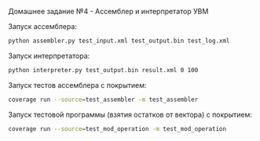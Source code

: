 Домашнее задание №4 - Ассемблер и интерпретатор УВМ

Запуск ассемблера:
```bash
python assembler.py test_input.xml test_output.bin test_log.xml
```

Запуск интерпретатора:
```bash
python interpreter.py test_output.bin result.xml 0 100
```

Запуск тестов ассемблера с покрытием:
```bash
coverage run --source=test_assembler -m test_assembler
```

Запуск тестовой программы (взятия остатков от вектора) с покрытием:
```bash
coverage run --source=test_mod_operation -m test_mod_operation 
```